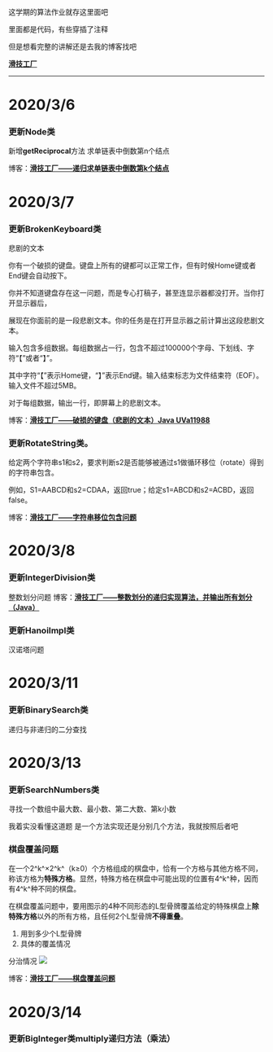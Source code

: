 这学期的算法作业就存这里面吧

  里面都是代码，有些穿插了注释<br/>
  
  但是想看完整的讲解还是去我的博客找吧
  
  **[滑技工厂](https://blog.csdn.net/qq_41718454)**
  
  <hr/>
 
# 2020/3/6

   ### 更新Node类 
   新增**getReciprocal**方法 求单链表中倒数第n个结点
    
   博客：**[滑技工厂——递归求单链表中倒数第k个结点](https://blog.csdn.net/qq_41718454/article/details/104705086)**
    
# 2020/3/7

   ### 更新BrokenKeyboard类
    
   悲剧的文本
    
   你有一个破损的键盘。键盘上所有的键都可以正常工作，但有时候Home键或者End键会自动按下。
    
   你并不知道键盘存在这一问题，而是专心打稿子，甚至连显示器都没打开。当你打开显示器后，
    
   展现在你面前的是一段悲剧文本。你的任务是在打开显示器之前计算出这段悲剧文本。
    
   输入包含多组数据。每组数据占一行，包含不超过100000个字母、下划线、字符“【”或者“】”。
    
   其中字符“【”表示Home键，“】”表示End键。输入结束标志为文件结束符（EOF）。输入文件不超过5MB。
    
   对于每组数据，输出一行，即屏幕上的悲剧文本。
    
   博客：**[滑技工厂——破损的键盘（悲剧的文本）Java UVa11988](https://blog.csdn.net/qq_41718454/article/details/104710877)**
    
    

    
   ### 更新RotateString类。
   
   给定两个字符串s1和s2，要求判断s2是否能够被通过s1做循环移位（rotate）得到的字符串包含。
   
   例如，S1=AABCD和s2=CDAA，返回true；给定s1=ABCD和s2=ACBD，返回false。

   博客：**[滑技工厂——字符串移位包含问题](https://blog.csdn.net/qq_41718454/article/details/104715210)**
   
# 2020/3/8

   ### 更新IntegerDivision类
   整数划分问题
   博客：**[滑技工厂——整数划分的递归实现算法，并输出所有划分（Java）](https://blog.csdn.net/qq_41718454/article/details/104733740)**
      
   
   ### 更新HanoiImpl类
   汉诺塔问题
   
# 2020/3/11
   ### 更新BinarySearch类
   递归与非递归的二分查找
   
# 2020/3/13
   ### 更新SearchNumbers类   
   寻找一个数组中最大数、最小数、第二大数、第k小数
   
   我着实没看懂这道题 是一个方法实现还是分别几个方法，我就按照后者吧
   
   ### 棋盘覆盖问题
   在一个2^k^×2^k^（k≥0）个方格组成的棋盘中，恰有一个方格与其他方格不同，称该方格为**特殊方格**。显然，特殊方格在棋盘中可能出现的位置有4^k^种，因而有4^k^种不同的棋盘。
   
   在棋盘覆盖问题中，要用图示的4种不同形态的L型骨牌覆盖给定的特殊棋盘上**除特殊方格**以外的所有方格，且任何2个L型骨牌**不得重叠**。
   
   1. 用到多少个L型骨牌
   2. 具体的覆盖情况
   
   分治情况
   ![](https://img-blog.csdnimg.cn/20200313170813812.png?x-oss-process=image/watermark,type_ZmFuZ3poZW5naGVpdGk,shadow_10,text_aHR0cHM6Ly9ibG9nLmNzZG4ubmV0L3FxXzQxNzE4NDU0,size_16,color_FFFFFF,t_70)
   
   博客：**[滑技工厂——棋盘覆盖问题](https://blog.csdn.net/qq_41718454/article/details/104843247)**
     
# 2020/3/14
   ### 更新BigInteger类multiply递归方法（乘法）
